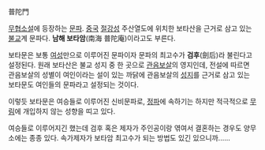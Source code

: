 普陀門

[무협소설](%EB%AC%B4%ED%98%91%EC%86%8C%EC%84%A4.md)에 등장하는
[문파](%EB%AC%B8%ED%8C%8C.md). [중국](%EC%A4%91%EA%B5%AD.md)
[절강성](%EC%A0%88%EA%B0%95%EC%84%B1.md) 주산열도에 위치한 보타산을 근거로 삼고 있는
[불교](%EB%B6%88%EA%B5%90.md)계 문파다. **남해 보타암**(南海 普陀庵)이라고도 부른다.

보타문은 보통 [여성](%EC%97%AC%EC%84%B1.md)만으로 이루어진 문파이자 문파의 최고수가 **검후**(劍后)라 불린다고
설정된다. 원래 보타산은 불교 성지 중 한 곳으로
[관음보살](%EA%B4%80%EC%9D%8C%EB%B3%B4%EC%82%B4.md)의 영지인데, 전설에 따르면 관음보살의 성별이
여인이라는 설이 있는 까닭에 관음보살의 [성지](%EC%84%B1%EC%A7%80.md)를 근거로 삼고 있는 보타문도 여인들의 문파라고
설정되는 것이다.

이렇듯 보타문은 여승들로 이루어진 신비문파로, [정파](%EC%A0%95%ED%8C%8C.md)에 속하기는 하지만 적극적으로
[무림](%EB%AC%B4%EB%A6%BC.md)에 개입하지 않는 성향을 띠고 있다.

여승들로 이루어지긴 했는데 검후 혹은 제자가 주인공이랑 엮여서 결혼하는 경우도 양무소에는 종종 있다. 속가제자가 보타암 최고수가 되는 방법도
있긴 있으니까......  

